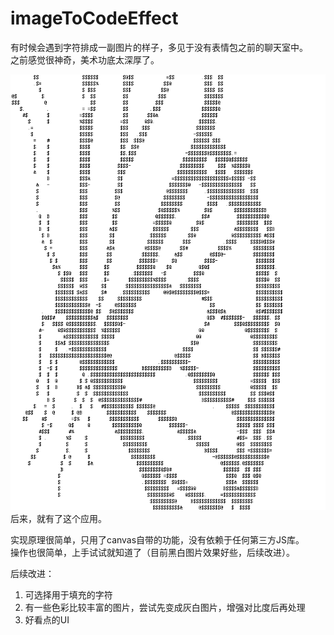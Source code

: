 # imageToCodeEffect

有时候会遇到字符排成一副图片的样子，多见于没有表情包之前的聊天室中。  
之前感觉很神奇，美术功底太深厚了。

![效果](./result.png)
后来，就有了这个应用。  

实现原理很简单，只用了canvas自带的功能，没有依赖于任何第三方JS库。  
操作也很简单，上手试试就知道了（目前黑白图片效果好些，后续改进）。

后续改进：
1. 可选择用于填充的字符
2. 有一些色彩比较丰富的图片，尝试先变成灰白图片，增强对比度后再处理
3. 好看点的UI
